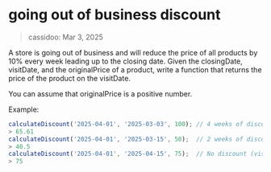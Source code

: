 # going out of business discount

> cassidoo: Mar 3, 2025

A store is going out of business and will reduce the price of all products by 10% every week leading up to the closing date. Given the closingDate, visitDate, and the originalPrice of a product, write a function that returns the price of the product on the visitDate.

You can assume that originalPrice is a positive number.

Example:

```javascript
calculateDiscount('2025-04-01', '2025-03-03', 100); // 4 weeks of discounts
> 65.61
calculateDiscount('2025-04-01', '2025-03-15', 50);  // 2 weeks of discounts
> 40.5
calculateDiscount('2025-04-01', '2025-04-15', 75);  // No discount (visit after closing)
> 75
```
